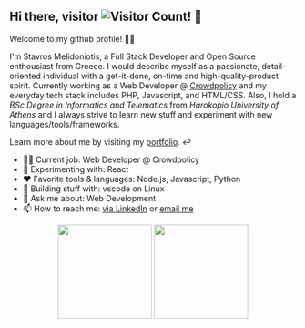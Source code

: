 
## Hi there, visitor ![Visitor Count](https://profile-counter.glitch.me/stavros-melidoniotis/count.svg)! 👋
Welcome to my github profile! 🧑‍💻

I'm Stavros Melidoniotis, a Full Stack Developer and Open Source enthousiast from Greece. I would describe myself as a passionate, detail-oriented individual with a get-it-done, on-time and high-quality-product spirit. Currently working as a Web Developer @ [Crowdpolicy](https://crowdpolicy.com) and my everyday tech stack includes PHP, Javascript, and HTML/CSS. Also, I hold a *BSc Degree in Informatics and Telematics* from *Harokopio University of Athens* and I always strive to learn new stuff and experiment with new languages/tools/frameworks.

Learn more about me by visiting my [portfolio](https://stavros-melidoniotis.github.io). ↩️

- 👨‍💻 Current job: Web Developer @ Crowdpolicy
- 🔬 Experimenting with: React
- ❤️ Favorite tools & languages: Node.js, Javascript, Python
- 🔧 Building stuff with: vscode on Linux
- 💬 Ask me about: Web Development
- 📫 How to reach me: [via LinkedIn](https://www.linkedin.com/in/stavros-melidoniotis/) or [email me](mailto:melidon.stavros@gmail.com)

<p align="center">
  <img height="165" src="https://github-readme-stats.vercel.app/api?username=stavros-melidoniotis&count_private=true&show_icons=true&theme=cobalt" alt="">
  <img height="165" src="https://github-readme-stats.vercel.app/api/top-langs/?username=stavros-melidoniotis&layout=compact&theme=cobalt&langs_count=9" alt="">
</p>
